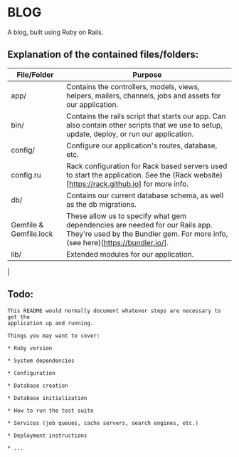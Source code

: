 # BLOG

A blog, built using Ruby on Rails.

## Explanation of the contained files/folders:
| File/Folder | Purpose                                                                                                  |
|-------------|----------------------------------------------------------------------------------------------------------|
| app/        | Contains the controllers, models, views, helpers, mailers, channels, jobs and assets for our application.|
| bin/        | Contains the rails script that starts our app. Can also contain other scripts that we use to setup, update, deploy, or run our application.|
| config/     | Configure our application's routes, database, etc. |
| config.ru   | Rack configuration for Rack based servers used to start the application. See the (Rack website)[https://rack.github.io] for more info.|
| db/         | Contains our current database schema, as well as the db migrations.|
| Gemfile & Gemfile.lock | These allow us to specify what gem dependencies are needed for our Rails app. They're used by the Bundler gem. For more info, (see here)[https://bundler.io/].|
| lib/        | Extended modules for our application.|
| 


## Todo:
```
This README would normally document whatever steps are necessary to get the
application up and running.

Things you may want to cover:

* Ruby version

* System dependencies

* Configuration

* Database creation

* Database initialization

* How to run the test suite

* Services (job queues, cache servers, search engines, etc.)

* Deployment instructions

* ...
```
